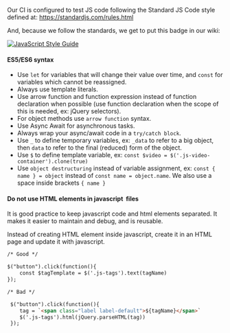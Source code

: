Our CI is configured to test JS code following the Standard JS Code style defined at:
https://standardjs.com/rules.html

And, because we follow the standards, we get to put this badge in our wiki:

[![JavaScript Style Guide](https://cdn.rawgit.com/standard/standard/master/badge.svg)](https://github.com/standard/standard)
#### ES5/ES6 syntax
- Use `let` for variables that will change their value over time, and `const` for variables which cannot be reassigned.
- Always use template literals.
- Use arrow function and function expression instead of function declaration when possible (use function declaration when the scope of this is needed, ex: jQuery selectors).
- For object methods use `arrow function` syntax.
- Use Async Await for asynchronous tasks.
- Always wrap your async/await code in a `try/catch block`.
- Use `_` to define temporary variables, ex: `_data` to refer to a big object, then `data` to refer to the final (reduced) form of the object.
- Use `$` to define template variable, ex: `const $video = $('.js-video-container').clone(true)`
- Use `object destructuring` instead of variable assignment, ex: `const { name } = object` instead of `const name = object.name`. We also use a space inside brackets `{ name }`

#### Do not use HTML elements in javascript  files
It is good practice to keep javascript code and html elements separated. It makes it easier to maintain and debug, and  is reusable. 

Instead of creating HTML element inside javascript, create it in an HTML page and update it with javascript.

```html
/* Good */

$("button").click(function(){
    const $tagTemplate = $('.js-tags').text(tagName)
});

/* Bad */

 $("button").click(function(){
    tag = `<span class="label label-default">${tagName}</span>`
    $('.js-tags').html(jQuery.parseHTML(tag))
 });

```